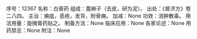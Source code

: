 序号：12367
名称：白膏药
组成：蓖麻子（去皮，研为泥）。
出处：《普济方》卷二八四。
主治：痈疽，恶疮，发背，附骨痈。
加减：None
功效：消肿散毒。
用法用量：旋摊膏药贴之。
制备方法：None
临床应用：None
各家论述：None
用药禁忌：None
附注：None
